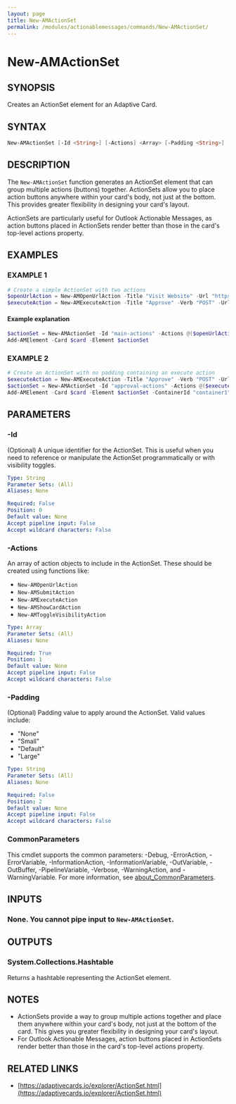 ```yaml
---
layout: page
title: New-AMActionSet
permalink: /modules/actionablemessages/commands/New-AMActionSet/
---
```


# New-AMActionSet

## SYNOPSIS
Creates an ActionSet element for an Adaptive Card.

## SYNTAX

```powershell
New-AMActionSet [-Id <String>] [-Actions] <Array> [-Padding <String>] [-Verbose <SwitchParameter>] [-Debug <SwitchParameter>] [-ErrorAction <ActionPreference>] [-WarningAction <ActionPreference>] [-InformationAction <ActionPreference>] [-ProgressAction <ActionPreference>] [-ErrorVariable <String>] [-WarningVariable <String>] [-InformationVariable <String>] [-OutVariable <String>] [-OutBuffer <Int32>] [-PipelineVariable <String>] [<CommonParameters>]
```

## DESCRIPTION
The `New-AMActionSet` function generates an ActionSet element that can group multiple actions (buttons) together.
ActionSets allow you to place action buttons anywhere within your card's body, not just at the bottom.
This provides greater flexibility in designing your card's layout.

ActionSets are particularly useful for Outlook Actionable Messages, as action buttons placed in ActionSets
render better than those in the card's top-level actions property.

## EXAMPLES

### EXAMPLE 1
```powershell
# Create a simple ActionSet with two actions
$openUrlAction = New-AMOpenUrlAction -Title "Visit Website" -Url "https://example.com"
$executeAction = New-AMExecuteAction -Title "Approve" -Verb "POST" -Url "https://api.example.com/approve" -Body '{"id": "12345"}'
```

#### Example explanation
```powershell
$actionSet = New-AMActionSet -Id "main-actions" -Actions @($openUrlAction, $executeAction)
Add-AMElement -Card $card -Element $actionSet
```

### EXAMPLE 2
```powershell
# Create an ActionSet with no padding containing an execute action
$executeAction = New-AMExecuteAction -Title "Approve" -Verb "POST" -Url "https://api.example.com/approve"
$actionSet = New-AMActionSet -Id "approval-actions" -Actions @($executeAction) -Padding "None"
Add-AMElement -Card $card -Element $actionSet -ContainerId "container1"
```

## PARAMETERS

### -Id
(Optional) A unique identifier for the ActionSet. This is useful when you need to reference or manipulate
the ActionSet programmatically or with visibility toggles.

```yaml
Type: String
Parameter Sets: (All)
Aliases: None

Required: False
Position: 0
Default value: None
Accept pipeline input: False
Accept wildcard characters: False
```

### -Actions
An array of action objects to include in the ActionSet. These should be created using functions like:
- `New-AMOpenUrlAction`
- `New-AMSubmitAction`
- `New-AMExecuteAction`
- `New-AMShowCardAction`
- `New-AMToggleVisibilityAction`

```yaml
Type: Array
Parameter Sets: (All)
Aliases: None

Required: True
Position: 1
Default value: None
Accept pipeline input: False
Accept wildcard characters: False
```

### -Padding
(Optional) Padding value to apply around the ActionSet.
Valid values include:
- "None"
- "Small"
- "Default"
- "Large"

```yaml
Type: String
Parameter Sets: (All)
Aliases: None

Required: False
Position: 2
Default value: None
Accept pipeline input: False
Accept wildcard characters: False
```

### CommonParameters
This cmdlet supports the common parameters: -Debug, -ErrorAction, -ErrorVariable, -InformationAction, -InformationVariable, -OutVariable, -OutBuffer, -PipelineVariable, -Verbose, -WarningAction, and -WarningVariable. For more information, see [about_CommonParameters](https://learn.microsoft.com/en-us/powershell/module/microsoft.powershell.core/about/about_commonparameters).

## INPUTS
### None. You cannot pipe input to `New-AMActionSet`.

## OUTPUTS
### System.Collections.Hashtable
Returns a hashtable representing the ActionSet element.

## NOTES
- ActionSets provide a way to group multiple actions together and place them anywhere within your card's body,
  not just at the bottom of the card. This gives you greater flexibility in designing your card's layout.
- For Outlook Actionable Messages, action buttons placed in ActionSets render better than those
  in the card's top-level actions property.

## RELATED LINKS
- [https://adaptivecards.io/explorer/ActionSet.html](https://adaptivecards.io/explorer/ActionSet.html)
